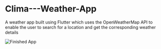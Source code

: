 # Clima---Weather-App
A weather app built using Flutter which uses the OpenWeatherMap API to enable the user to search for a location and get the corresponding weather details

![Finished App](https://github.com/londonappbrewery/Images/blob/master/clima-demo.gif)

